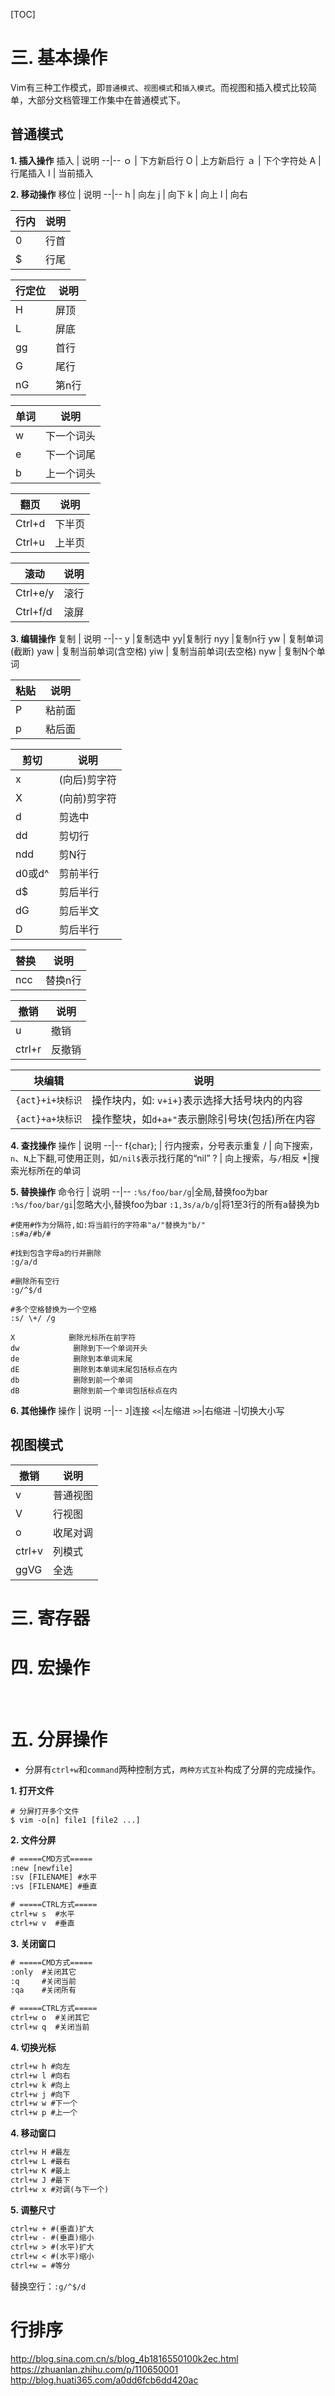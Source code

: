 [TOC]
# 三. 基本操作
Vim有三种工作模式，即`普通模式`、`视图模式`和`插入模式`。而视图和插入模式比较简单，大部分文档管理工作集中在普通模式下。
## 普通模式
**1. 插入操作**
插入 | 说明
  --|--
ｏ | 下方新启行
O | 上方新启行
ａ | 下个字符处
A | 行尾插入
I |	当前插入

**2. 移动操作**
移位 | 说明
  --|--
h |	向左
j |	向下
k |	向上
l |	向右

行内 | 说明
  --|--
0|行首
$|行尾

行定位 | 说明
  --|--
H| 屏顶
L| 屏底
gg |	首行
G |	尾行
nG|第n行

单词 | 说明        
  --|--             
w |	下一个词头 
e | 下一个词尾 
b |	上一个词头

翻页 | 说明
  --|--
Ctrl+d | 下半页
Ctrl+u |上半页

滚动 | 说明
  --|--
Ctrl+e/y |滚行
Ctrl+f/d | 滚屏

**3. 编辑操作**
复制 | 说明
--|--
y |复制选中
yy|复制行
nyy |复制n行
yw | 复制单词(截断)
yaw | 复制当前单词(含空格)
yiw | 复制当前单词(去空格)
nyw | 复制N个单词

粘贴 | 说明
--|--
P | 粘前面
p | 粘后面

剪切 | 说明
--|--
x|(向后)剪字符
X|(向前)剪字符
d|剪选中
dd | 剪切行
ndd | 剪N行
 d0或d^|剪前半行
 d$|剪后半行
 dG|剪后半文
 D|剪后半行

替换 | 说明
--|--
ncc|替换n行

撤销 | 说明
--|--
u|撤销
ctrl+r|反撤销

块编辑 | 说明
--|--
`{act}+i+块标识` |操作块内，如: `v+i+}`表示选择大括号块内的内容
`{act}+a+块标识` |操作整块，如`d+a+"`表示删除引号块(包括)所在内容

**4. 查找操作**
操作 | 说明
--|--
f{char}; |	行内搜索，分号表示重复
/ | 向下搜索，`n`、`N`上下翻,可使用正则，如`/nil$`表示找行尾的“nil”
? | 向上搜索，与`/`相反
*|搜索光标所在的单词


**5. 替换操作**
命令行 | 说明
--|--
`:%s/foo/bar/g`|全局,替换foo为bar
`:%s/foo/bar/gi`|忽略大小,替换foo为bar
`:1,3s/a/b/g`|将1至3行的所有a替换为b

```shell
#使用#作为分隔符,如:将当前行的字符串"a/"替换为"b/"
:s#a/#b/#

#找到包含字母a的行并删除
:g/a/d
  
#删除所有空行
:g/^$/d

#多个空格替换为一个空格
:s/ \+/ /g
```
```shell
X            删除光标所在前字符
dw            删除到下一个单词开头
de            删除到本单词末尾
dE            删除到本单词末尾包括标点在内
db            删除到前一个单词
dB            删除到前一个单词包括标点在内
```
**6. 其他操作**
操作 | 说明
--|--
`J`|连接
`<<`|左缩进
`>>`|右缩进
`~`|切换大小写

## 视图模式
撤销 | 说明
--|--
v|普通视图
V|行视图
o|收尾对调
ctrl+v|列模式
ggVG |全选


# 三. 寄存器

# 四. 宏操作


<br/>

# 五. 分屏操作
- 分屏有`ctrl+w`和`command`两种控制方式，`两种方式互补`构成了分屏的完成操作。

**1. 打开文件**
```shell
# 分屏打开多个文件 
$ vim -o[n] file1 [file2 ...]
```

**2. 文件分屏**
```txt
# =====CMD方式=====
:new [newfile]
:sv [FILENAME] #水平
:vs [FILENAME] #垂直

# =====CTRL方式=====
ctrl+w s  #水平
ctrl+w v  #垂直
```
**3. 关闭窗口**
```txt
# =====CMD方式=====
:only  #关闭其它
:q     #关闭当前
:qa    #关闭所有

# =====CTRL方式=====
ctrl+w o  #关闭其它
ctrl+w q  #关闭当前
```
**4. 切换光标**
```txt
ctrl+w h #向左
ctrl+w l #向右
ctrl+w k #向上
ctrl+w j #向下
ctrl+w w #下一个
ctrl+w p #上一个
```
**4. 移动窗口**
```txt
ctrl+w H #最左
ctrl+w L #最右
ctrl+w K #最上
ctrl+w J #最下
ctrl+w x #对调(与下一个)
```
**5. 调整尺寸**
```txt
ctrl+w + #(垂直)扩大
ctrl+w - #(垂直)缩小
ctrl+w > #(水平)扩大
ctrl+w < #(水平)缩小
ctrl+w = #等分
```


替换空行：`:g/^$/d`

# 行排序
http://blog.sina.com.cn/s/blog_4b1816550100k2ec.html
https://zhuanlan.zhihu.com/p/110650001
http://blog.huati365.com/a0dd6fcb6dd420ac

